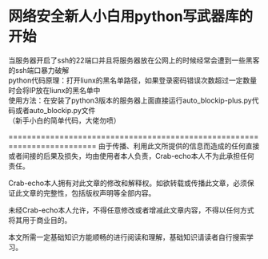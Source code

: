 网络安全新人小白用python写武器库的开始  
===========================================================================================  
当服务器开启了ssh的22端口并且将服务器放在公网上的时候经常会遭到一些黑客的ssh端口暴力破解  
python代码原理：打开liunx的黑名单路径，如果登录密码错误次数超过一定数量时会将IP放在liunx的黑名单中  
使用方法：在安装了python3版本的服务器上面直接运行auto_blockip-plus.py代码或者auto_blockip.py文件  
（新手小白的简单代码，大佬勿喷）

=========================================================================
由于传播、利用此文所提供的信息而造成的任何直接或者间接的后果及损失，均由使用者本人负责，Crab-echo本人不为此承担任何责任。  

Crab-echo本人拥有对此文章的修改和解释权。如欲转载或传播此文章，必须保证此文章的完整性，包括版权声明等全部内容。  

未经Crab-echo本人允许，不得任意修改或者增减此文章内容，不得以任何方式将其用于商业目的。  

本文所需一定基础知识方能顺畅的进行阅读和理解，基础知识请读者自行搜索学习。  
